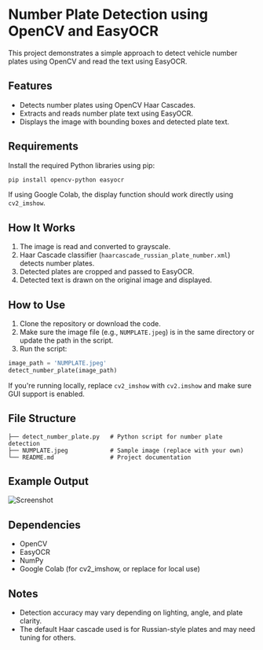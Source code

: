 # Number Plate Detection using OpenCV and EasyOCR

This project demonstrates a simple approach to detect vehicle number plates using OpenCV and read the text using EasyOCR.

## Features

- Detects number plates using OpenCV Haar Cascades.
- Extracts and reads number plate text using EasyOCR.
- Displays the image with bounding boxes and detected plate text.

##  Requirements

Install the required Python libraries using pip:

```bash
pip install opencv-python easyocr
```

If using Google Colab, the display function should work directly using `cv2_imshow`.

## How It Works

1. The image is read and converted to grayscale.
2. Haar Cascade classifier (`haarcascade_russian_plate_number.xml`) detects number plates.
3. Detected plates are cropped and passed to EasyOCR.
4. Detected text is drawn on the original image and displayed.

## How to Use

1. Clone the repository or download the code.
2. Make sure the image file (e.g., `NUMPLATE.jpeg`) is in the same directory or update the path in the script.
3. Run the script:

```python
image_path = 'NUMPLATE.jpeg'
detect_number_plate(image_path)
```

If you're running locally, replace `cv2_imshow` with `cv2.imshow` and make sure GUI support is enabled.

## File Structure

```
├── detect_number_plate.py   # Python script for number plate detection
├── NUMPLATE.jpeg            # Sample image (replace with your own)
└── README.md                # Project documentation
```

## Example Output
![Screenshot](images/screenshot(77).png)


## Dependencies

- OpenCV
- EasyOCR
- NumPy
- Google Colab (for cv2_imshow, or replace for local use)

## Notes

- Detection accuracy may vary depending on lighting, angle, and plate clarity.
- The default Haar cascade used is for Russian-style plates and may need tuning for others.

